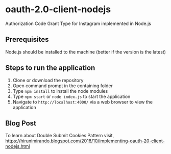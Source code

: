 # oauth-2.0-client-nodejs
Authorization Code Grant Type for Instagram implemented in Node.js

## Prerequisites
Node.js should be installed to the machine
(better if the version is the latest)

## Steps to run the application
1. Clone or download the repository
2. Open command prompt in the containing folder
3. Type `npm install` to install the node modules
4. Type `npm start` or `node index.js` to start the application
5. Navigate to `http://localhost:4000/` via a web browser to view the application

## Blog Post
To learn about Double Submit Cookies Pattern visit,  
https://hirunimirando.blogspot.com/2018/10/implementing-oauth-20-client-nodejs.html
